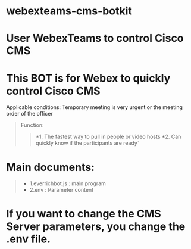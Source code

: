 # webexteams-cms-botkit
# User WebexTeams to control Cisco CMS

# This BOT is for Webex to quickly control Cisco CMS
Applicable conditions: Temporary meeting is very urgent or the meeting order of the officer
>Function: 
>>*1. The fastest way to pull in people or video hosts
>>*2. Can quickly know if the participants are ready`

# Main documents:
>* 1.everrichbot.js : main program
>* 2.env : Parameter content

# If you want to change the CMS Server parameters, you change the .env file.
